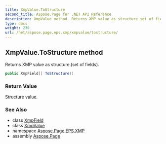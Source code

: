 ```yaml
---
title: XmpValue.ToStructure
second_title: Aspose.Page for .NET API Reference
description: XmpValue method. Returns XMP value as structure set of fields
type: docs
weight: 230
url: /net/aspose.page.eps.xmp/xmpvalue/tostructure/
---
```

## XmpValue.ToStructure method

Returns XMP value as structure (set of fields).

```csharp
public XmpField[] ToStructure()
```

### Return Value

Structure value.

### See Also

* class [XmpField](../../xmpfield/)
* class [XmpValue](../)
* namespace [Aspose.Page.EPS.XMP](../../xmpvalue/)
* assembly [Aspose.Page](../../../)


